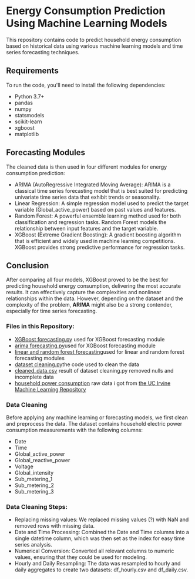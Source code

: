 # Energy Consumption Prediction Using Machine Learning Models

This repository contains code to predict household energy consumption based on historical data using various machine learning models and time series forecasting techniques.

## Requirements

To run the code, you'll need to install the following dependencies:

- Python 3.7+
- pandas
- numpy
- statsmodels
- scikit-learn
- xgboost
- matplotlib

## Forecasting Modules
The cleaned data is then used in four different modules for energy consumption prediction:

- ARIMA (AutoRegressive Integrated Moving Average): ARIMA is a classical time series forecasting model that is best suited for predicting univariate time series data that exhibit trends or seasonality.
- Linear Regression: A simple regression model used to predict the target variable (Global_active_power) based on past values and features.
- Random Forest: A powerful ensemble learning method used for both classification and regression tasks. Random Forest models the relationship between input features and the target variable.
- XGBoost (Extreme Gradient Boosting): A gradient boosting algorithm that is efficient and widely used in machine learning competitions. XGBoost provides strong predictive performance for regression tasks.

## Conclusion

After comparing all four models, XGBoost proved to be the best for predicting household energy consumption, delivering the most accurate results. It can effectively capture the complexities and nonlinear relationships within the data. However, depending on the dataset and the complexity of the problem, **ARIMA** might also be a strong contender, especially for time series forecasting.

### Files in this Repository:
- [XGBoost forecasting.py](https://github.com/pou-sou/Tamrin_2_IOT/blob/main/src/XGBoost%20forecasting.py) used for XGBoost forecasting module
- [arima forecasting.py](https://github.com/pou-sou/Tamrin_2_IOT/blob/main/src/arima%20forecasting.py)used for XGBoost forecasting module
- [linear and random forest forecasting](https://github.com/pou-sou/Tamrin_2_IOT/blob/main/src/linear%20and%20random%20forest%20forecasting.py)used for linear and random forest forecasting modules
- [dataset cleaning.py](https://github.com/pou-sou/Tamrin_2_IOT/blob/main/src/dataset%20cleaning.py)the code used to clean the data
- [cleaned_data.csv](https://github.com/pou-sou/Tamrin_2_IOT/blob/main/data/cleaned_data.csv) result of dataset cleaning.py removed nulls and incomplete data
- [household power consumption](https://github.com/pou-sou/Tamrin_2_IOT/blob/main/data/household_power_consumption.txt) raw data i got from [the UC Irvine Machine Learning Repository](https://archive.ics.uci.edu/) 

### Data Cleaning

Before applying any machine learning or forecasting models, we first clean and preprocess the data. The dataset contains household electric power consumption measurements with the following columns:

- Date
- Time
- Global_active_power
- Global_reactive_power
- Voltage
- Global_intensity
- Sub_metering_1
- Sub_metering_2
- Sub_metering_3

### Data Cleaning Steps:

- Replacing missing values: We replaced missing values (?) with NaN and removed rows with missing data.
- Date and Time Processing: Combined the Date and Time columns into a single datetime column, which was then set as the index for easy time series analysis.
- Numerical Conversion: Converted all relevant columns to numeric values, ensuring that they could be used for modeling.
- Hourly and Daily Resampling: The data was resampled to hourly and daily aggregates to create two datasets: df_hourly.csv and df_daily.csv.

